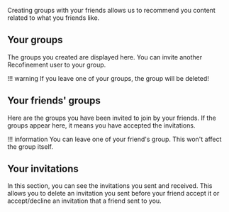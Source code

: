 Creating groups with your friends allows us to recommend you content related to what you friends like.

## Your groups

The groups you created are displayed here. You can invite another Recofinement user to your group. 

!!! warning
    If you leave one of your groups, the group will be deleted!

## Your friends' groups

Here are the groups you have been invited to join by your friends. If the groups appear here, it means you have accepted the invitations.

!!! information
    You can leave one of your friend's group. This won't affect the group itself.

## Your invitations

In this section, you can see the invitations you sent and received. This allows you to delete an invitation you sent before your friend accept it or accept/decline an invitation that a friend sent to you.
